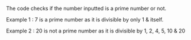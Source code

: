 The code checks if the number inputted is a prime number or not.

Example 1 : 7 is a prime number as it is divisible by only 1 & itself.

Example 2 : 20 is not a prime number as it is divisible by 1, 2, 4, 5, 10 & 20
